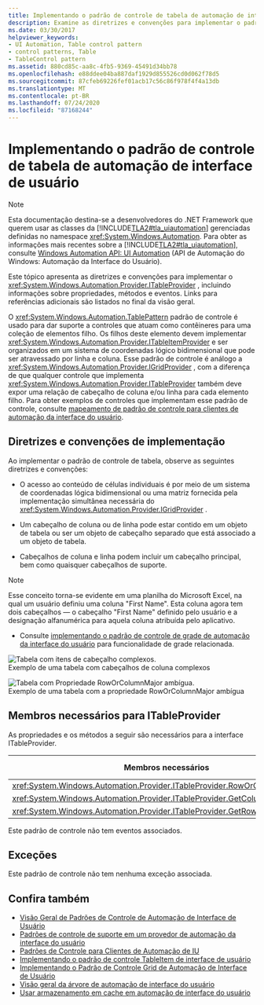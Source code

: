 ```yaml
---
title: Implementando o padrão de controle de tabela de automação de interface de usuário
description: Examine as diretrizes e convenções para implementar o padrão de controle de tabela na automação da interface do usuário. Conheça os membros necessários para a interface ITableProvider.
ms.date: 03/30/2017
helpviewer_keywords:
- UI Automation, Table control pattern
- control patterns, Table
- TableControl pattern
ms.assetid: 880cd85c-aa8c-4fb5-9369-45491d34bb78
ms.openlocfilehash: e88ddee04ba887daf1929d855526cd0d062f78d5
ms.sourcegitcommit: 87cfeb69226fef01acb17c56c86f978f4f4a13db
ms.translationtype: MT
ms.contentlocale: pt-BR
ms.lasthandoff: 07/24/2020
ms.locfileid: "87168244"
---
```

# <a name="implementing-the-ui-automation-table-control-pattern"></a>Implementando o padrão de controle de tabela de automação de interface de usuário
> [!NOTE]
> Esta documentação destina-se a desenvolvedores do .NET Framework que querem usar as classes da [!INCLUDE[TLA2#tla_uiautomation](../../../includes/tla2sharptla-uiautomation-md.md)] gerenciadas definidas no namespace <xref:System.Windows.Automation>. Para obter as informações mais recentes sobre a [!INCLUDE[TLA2#tla_uiautomation](../../../includes/tla2sharptla-uiautomation-md.md)], consulte [Windows Automation API: UI Automation](/windows/win32/winauto/entry-uiauto-win32) (API de Automação do Windows: Automação da Interface do Usuário).  
  
 Este tópico apresenta as diretrizes e convenções para implementar o <xref:System.Windows.Automation.Provider.ITableProvider> , incluindo informações sobre propriedades, métodos e eventos. Links para referências adicionais são listados no final da visão geral.  
  
 O <xref:System.Windows.Automation.TablePattern> padrão de controle é usado para dar suporte a controles que atuam como contêineres para uma coleção de elementos filho. Os filhos deste elemento devem implementar <xref:System.Windows.Automation.Provider.ITableItemProvider> e ser organizados em um sistema de coordenadas lógico bidimensional que pode ser atravessado por linha e coluna. Esse padrão de controle é análogo a <xref:System.Windows.Automation.Provider.IGridProvider> , com a diferença de que qualquer controle que implementa <xref:System.Windows.Automation.Provider.ITableProvider> também deve expor uma relação de cabeçalho de coluna e/ou linha para cada elemento filho. Para obter exemplos de controles que implementam esse padrão de controle, consulte [mapeamento de padrão de controle para clientes de automação da interface do usuário](control-pattern-mapping-for-ui-automation-clients.md).  
  
<a name="Implementation_Guidelines_and_Conventions"></a>
## <a name="implementation-guidelines-and-conventions"></a>Diretrizes e convenções de implementação  
 Ao implementar o padrão de controle de tabela, observe as seguintes diretrizes e convenções:  
  
- O acesso ao conteúdo de células individuais é por meio de um sistema de coordenadas lógica bidimensional ou uma matriz fornecida pela implementação simultânea necessária do <xref:System.Windows.Automation.Provider.IGridProvider> .  
  
- Um cabeçalho de coluna ou de linha pode estar contido em um objeto de tabela ou ser um objeto de cabeçalho separado que está associado a um objeto de tabela.  
  
- Cabeçalhos de coluna e linha podem incluir um cabeçalho principal, bem como quaisquer cabeçalhos de suporte.  
  
> [!NOTE]
> Esse conceito torna-se evidente em uma planilha do Microsoft Excel, na qual um usuário definiu uma coluna "First Name". Esta coluna agora tem dois cabeçalhos — o cabeçalho "First Name" definido pelo usuário e a designação alfanumérica para aquela coluna atribuída pelo aplicativo.  
  
- Consulte [implementando o padrão de controle de grade de automação da interface do usuário](implementing-the-ui-automation-grid-control-pattern.md) para funcionalidade de grade relacionada.  
  
 ![Tabela com itens de cabeçalho complexos.](./media/uia-tablepattern-complex-column-headers.PNG "UIA_TablePattern_Complex_Column_Headers")  
Exemplo de uma tabela com cabeçalhos de coluna complexos  
  
 ![Tabela com Propriedade RowOrColumnMajor ambígua.](./media/uia-tablepattern-roworcolumnmajorproperty.PNG "UIA_TablePattern_RowOrColumnMajorProperty")  
Exemplo de uma tabela com a propriedade RowOrColumnMajor ambígua  
  
<a name="Required_Members_for_ITableProvider"></a>
## <a name="required-members-for-itableprovider"></a>Membros necessários para ITableProvider  
 As propriedades e os métodos a seguir são necessários para a interface ITableProvider.  
  
|Membros necessários|Tipo de membro|Observações|  
|----------------------|-----------------|-----------|  
|<xref:System.Windows.Automation.Provider.ITableProvider.RowOrColumnMajor%2A>|Propriedade|Nenhum|  
|<xref:System.Windows.Automation.Provider.ITableProvider.GetColumnHeaders%2A>|Método|Nenhum|  
|<xref:System.Windows.Automation.Provider.ITableProvider.GetRowHeaders%2A>|Método|Nenhum|  
  
 Este padrão de controle não tem eventos associados.  
  
<a name="Exceptions"></a>
## <a name="exceptions"></a>Exceções  
 Este padrão de controle não tem nenhuma exceção associada.  
  
## <a name="see-also"></a>Confira também

- [Visão Geral de Padrões de Controle de Automação de Interface de Usuário](ui-automation-control-patterns-overview.md)
- [Padrões de controle de suporte em um provedor de automação da interface do usuário](support-control-patterns-in-a-ui-automation-provider.md)
- [Padrões de Controle para Clientes de Automação de IU](ui-automation-control-patterns-for-clients.md)
- [Implementando o padrão de controle TableItem de interface de usuário](implementing-the-ui-automation-tableitem-control-pattern.md)
- [Implementando o Padrão de Controle Grid de Automação de Interface de Usuário](implementing-the-ui-automation-grid-control-pattern.md)
- [Visão geral da árvore de automação de interface do usuário](ui-automation-tree-overview.md)
- [Usar armazenamento em cache em automação de interface do usuário](use-caching-in-ui-automation.md)
